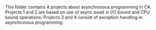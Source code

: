 This folder contains 4 projects about asynchronous programming in C#. 
Projects 1 and 2 are based on use of async await in I/O bound and CPU bound operations. 
Projects 3 and 4 consist of exception handling in asynchronous programming.

